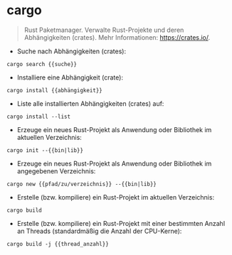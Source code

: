 # cargo

> Rust Paketmanager.
> Verwalte Rust-Projekte und deren Abhängigkeiten (crates).
> Mehr Informationen: <https://crates.io/>.

- Suche nach Abhängigkeiten (crates):

`cargo search {{suche}}`

- Installiere eine Abhängigkeit (crate):

`cargo install {{abhängigkeit}}`

- Liste alle installierten Abhängigkeiten (crates) auf:

`cargo install --list`

- Erzeuge ein neues Rust-Projekt als Anwendung oder Bibliothek im aktuellen Verzeichnis:

`cargo init --{{bin|lib}}`

- Erzeuge ein neues Rust-Projekt als Anwendung oder Bibliothek im angegebenen Verzeichnis:

`cargo new {{pfad/zu/verzeichnis}} --{{bin|lib}}`

- Erstelle (bzw. kompiliere) ein Rust-Projekt im aktuellen Verzeichnis:

`cargo build`

- Erstelle (bzw. kompiliere) ein Rust-Projekt mit einer bestimmten Anzahl an Threads (standardmäßig die Anzahl der CPU-Kerne):

`cargo build -j {{thread_anzahl}}`
